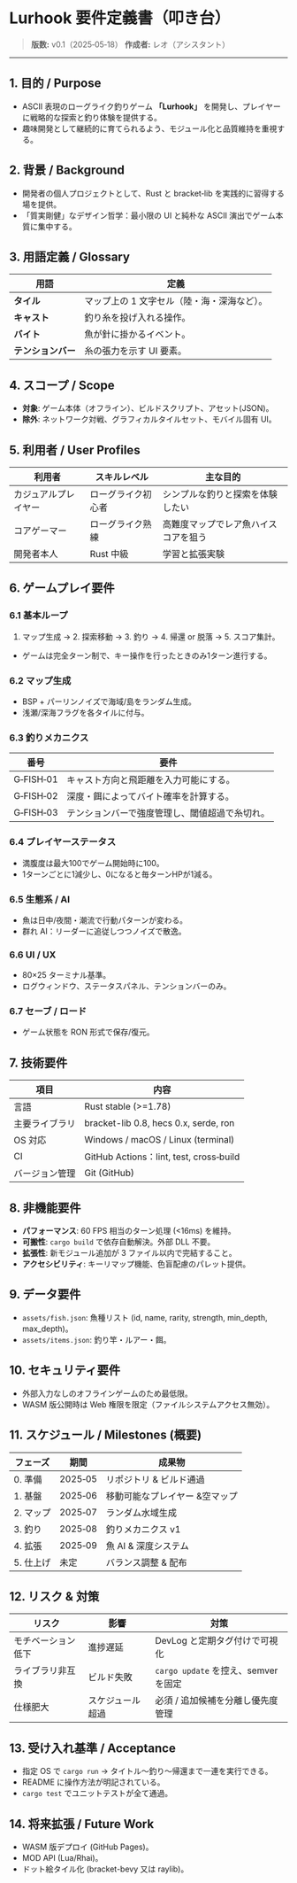 # Lurhook 要件定義書（叩き台）

> **版数:** v0.1（2025‑05‑18）
> **作成者:** レオ（アシスタント）

---

## 1. 目的 / Purpose

* ASCII 表現のローグライク釣りゲーム **「Lurhook」** を開発し、プレイヤーに戦略的な探索と釣り体験を提供する。
* 趣味開発として継続的に育てられるよう、モジュール化と品質維持を重視する。

## 2. 背景 / Background

* 開発者の個人プロジェクトとして、Rust と bracket‑lib を実践的に習得する場を提供。
* 「質実剛健」なデザイン哲学：最小限の UI と純朴な ASCII 演出でゲーム本質に集中する。

## 3. 用語定義 / Glossary

| 用語          | 定義                      |
| ----------- | ----------------------- |
| **タイル**     | マップ上の 1 文字セル（陸・海・深海など）。 |
| **キャスト**    | 釣り糸を投げ入れる操作。            |
| **バイト**     | 魚が針に掛かるイベント。            |
| **テンションバー** | 糸の張力を示す UI 要素。          |

## 4. スコープ / Scope

* **対象**: ゲーム本体（オフライン）、ビルドスクリプト、アセット(JSON)。
* **除外**: ネットワーク対戦、グラフィカルタイルセット、モバイル固有 UI。

## 5. 利用者 / User Profiles

| 利用者        | スキルレベル    | 主な目的               |
| ---------- | --------- | ------------------ |
| カジュアルプレイヤー | ローグライク初心者 | シンプルな釣りと探索を体験したい   |
| コアゲーマー     | ローグライク熟練  | 高難度マップでレア魚ハイスコアを狙う |
| 開発者本人      | Rust 中級   | 学習と拡張実験            |

## 6. ゲームプレイ要件

### 6.1 基本ループ

1. マップ生成 → 2. 探索移動 → 3. 釣り → 4. 帰還 or 脱落 → 5. スコア集計。
* ゲームは完全ターン制で、キー操作を行ったときのみ1ターン進行する。

### 6.2 マップ生成

* BSP + パーリンノイズで海域/島をランダム生成。
* 浅瀬/深海フラグを各タイルに付与。

### 6.3 釣りメカニクス

| 番号        | 要件                      |
| --------- | ----------------------- |
| G‑FISH‑01 | キャスト方向と飛距離を入力可能にする。     |
| G‑FISH‑02 | 深度・餌によってバイト確率を計算する。     |
| G‑FISH‑03 | テンションバーで強度管理し、閾値超過で糸切れ。 |

### 6.4 プレイヤーステータス

* 満腹度は最大100でゲーム開始時に100。
* 1ターンごとに1減少し、0になると毎ターンHPが1減る。

### 6.5 生態系 / AI

* 魚は日中/夜間・潮流で行動パターンが変わる。
* 群れ AI：リーダーに追従しつつノイズで散逸。

### 6.6 UI / UX

* 80×25 ターミナル基準。
* ログウィンドウ、ステータスパネル、テンションバーのみ。

### 6.7 セーブ / ロード

* ゲーム状態を RON 形式で保存/復元。

## 7. 技術要件

| 項目      | 内容                                     |
| ------- | -------------------------------------- |
| 言語      | Rust stable (>=1.78)                   |
| 主要ライブラリ | bracket-lib 0.8, hecs 0.x, serde, ron  |
| OS 対応   | Windows / macOS / Linux (terminal)     |
| CI      | GitHub Actions：lint, test, cross‑build |
| バージョン管理 | Git (GitHub)                           |

## 8. 非機能要件

* **パフォーマンス**: 60 FPS 相当のターン処理 (<16ms) を維持。
* **可搬性**: `cargo build` で依存自動解決。外部 DLL 不要。
* **拡張性**: 新モジュール追加が 3 ファイル以内で完結すること。
* **アクセシビリティ**: キーリマップ機能、色盲配慮のパレット提供。

## 9. データ要件

* `assets/fish.json`: 魚種リスト (id, name, rarity, strength, min\_depth, max\_depth)。
* `assets/items.json`: 釣り竿・ルアー・餌。

## 10. セキュリティ要件

* 外部入力なしのオフラインゲームのため最低限。
* WASM 版公開時は Web 権限を限定（ファイルシステムアクセス無効）。

## 11. スケジュール / Milestones (概要)

| フェーズ   | 期間      | 成果物              |
| ------ | ------- | ---------------- |
| 0. 準備  | 2025‑05 | リポジトリ & ビルド通過    |
| 1. 基盤  | 2025‑06 | 移動可能なプレイヤー &空マップ |
| 2. マップ | 2025‑07 | ランダム水域生成         |
| 3. 釣り  | 2025‑08 | 釣りメカニクス v1       |
| 4. 拡張  | 2025‑09 | 魚 AI & 深度システム    |
| 5. 仕上げ | 未定      | バランス調整 & 配布      |

## 12. リスク & 対策

| リスク       | 影響       | 対策                            |
| --------- | -------- | ----------------------------- |
| モチベーション低下 | 進捗遅延     | DevLog と定期タグ付けで可視化            |
| ライブラリ非互換  | ビルド失敗    | `cargo update` を控え、semver を固定 |
| 仕様肥大      | スケジュール超過 | 必須 / 追加候補を分離し優先度管理            |

## 13. 受け入れ基準 / Acceptance

* 指定 OS で `cargo run` → タイトル～釣り～帰還まで一連を実行できる。
* README に操作方法が明記されている。
* `cargo test` でユニットテストが全て通過。

## 14. 将来拡張 / Future Work

* WASM 版デプロイ (GitHub Pages)。
* MOD API (Lua/Rhai)。
* ドット絵タイル化 (bracket-bevy 又は raylib)。

